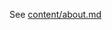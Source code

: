 See [content/about.md](https://github.com/indic-dict/indic-dict.github.io/blob/master/content/about.md)
